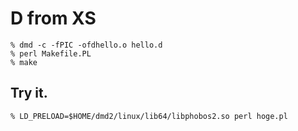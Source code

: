 # D from XS

```
% dmd -c -fPIC -ofdhello.o hello.d
% perl Makefile.PL
% make
```

## Try it.

```
% LD_PRELOAD=$HOME/dmd2/linux/lib64/libphobos2.so perl hoge.pl
```
